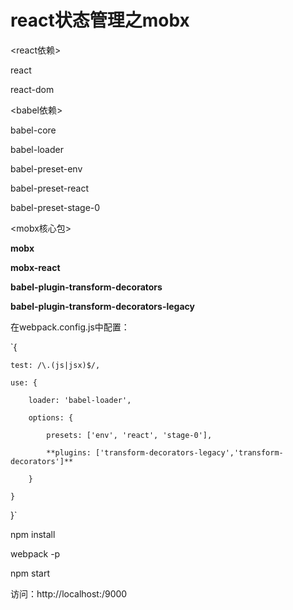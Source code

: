 # react状态管理之mobx


<react依赖>

react

react-dom

<babel依赖>

babel-core

babel-loader

babel-preset-env

babel-preset-react

babel-preset-stage-0

<mobx核心包>

**mobx**

**mobx-react**

**babel-plugin-transform-decorators**

**babel-plugin-transform-decorators-legacy**

在webpack.config.js中配置：

`{

    test: /\.(js|jsx)$/,
    
    use: {
    
        loader: 'babel-loader',
        
        options: {
        
            presets: ['env', 'react', 'stage-0'],
            
            **plugins: ['transform-decorators-legacy','transform-decorators']**
            
        }
        
    }
    
}`

npm install

webpack -p

npm start

访问：http://localhost:/9000